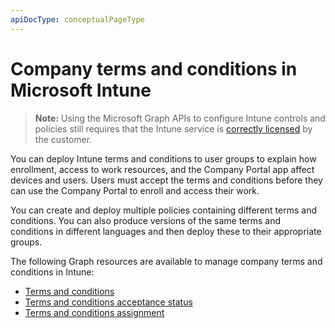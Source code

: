 ```yaml
---
apiDocType: conceptualPageType
---
```

# Company terms and conditions in Microsoft Intune> **Note:** Using the Microsoft Graph APIs to configure Intune controls and policies still requires that the Intune service is [correctly licensed](https://www.microsoft.com/en-us/cloud-platform/microsoft-intune-pricing) by the customer.You can deploy Intune terms and conditions to user groups to explain how enrollment, access to work resources, and the Company Portal app affect devices and users. Users must accept the terms and conditions before they can use the Company Portal to enroll and access their work.You can create and deploy multiple policies containing different terms and conditions. You can also produce versions of the same terms and conditions in different languages and then deploy these to their appropriate groups.The following Graph resources are available to manage company terms and conditions in Intune:- [Terms and conditions](intune_companyterms_termsandconditions.md)- [Terms and conditions acceptance status](intune_companyterms_termsandconditionsacceptancestatus.md)- [Terms and conditions assignment](intune_companyterms_termsandconditionsassignment.md)